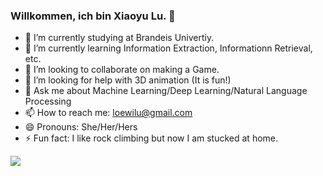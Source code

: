 ### Willkommen, ich bin Xiaoyu Lu. 👋

- 🔭 I’m currently studying at Brandeis Univertiy.
- 🌱 I’m currently learning Information Extraction, Informationn Retrieval, etc.
- 👯 I’m looking to collaborate on making a Game.
- 🤔 I’m looking for help with 3D animation (It is fun!)
- 💬 Ask me about Machine Learning/Deep Learning/Natural Language Processing
- 📫 How to reach me: loewilu@gmail.com
- 😄 Pronouns: She/Her/Hers
- ⚡ Fun fact: I like rock climbing but now I am stucked at home.

<img src="https://github-readme-stats.vercel.app/api?username=Xiaoyu-Lu&&show_icons=true&title_color=ffffff&icon_color=FF7F50&text_color=FFA500&bg_color=151515">
